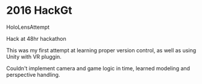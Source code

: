 # 2016 HackGt
HoloLensAttempt

Hack at 48hr hackathon

This was my first attempt at learning proper version control, as well as using Unity with VR pluggin.

Couldn't implement camera and game logic in time, learned modeling and perspective handling.
